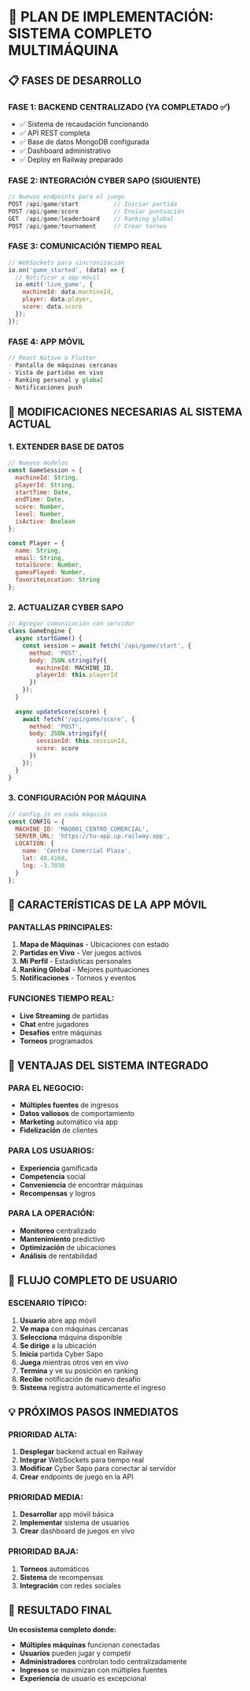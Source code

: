 # 🎯 PLAN DE IMPLEMENTACIÓN: SISTEMA COMPLETO MULTIMÁQUINA

## 📋 FASES DE DESARROLLO

### **FASE 1: BACKEND CENTRALIZADO (YA COMPLETADO ✅)**
- ✅ Sistema de recaudación funcionando
- ✅ API REST completa
- ✅ Base de datos MongoDB configurada
- ✅ Dashboard administrativo
- ✅ Deploy en Railway preparado

### **FASE 2: INTEGRACIÓN CYBER SAPO (SIGUIENTE)**
```javascript
// Nuevos endpoints para el juego
POST /api/game/start          // Iniciar partida
POST /api/game/score          // Enviar puntuación
GET  /api/game/leaderboard    // Ranking global
POST /api/game/tournament     // Crear torneo
```

### **FASE 3: COMUNICACIÓN TIEMPO REAL**
```javascript
// WebSockets para sincronización
io.on('game_started', (data) => {
  // Notificar a app móvil
  io.emit('live_game', {
    machineId: data.machineId,
    player: data.player,
    score: data.score
  });
});
```

### **FASE 4: APP MÓVIL**
```javascript
// React Native o Flutter
- Pantalla de máquinas cercanas
- Vista de partidas en vivo
- Ranking personal y global
- Notificaciones push
```

## 🔧 MODIFICACIONES NECESARIAS AL SISTEMA ACTUAL

### **1. EXTENDER BASE DE DATOS**
```javascript
// Nuevos modelos
const GameSession = {
  machineId: String,
  playerId: String,
  startTime: Date,
  endTime: Date,
  score: Number,
  level: Number,
  isActive: Boolean
};

const Player = {
  name: String,
  email: String,
  totalScore: Number,
  gamesPlayed: Number,
  favoriteLocation: String
};
```

### **2. ACTUALIZAR CYBER SAPO**
```javascript
// Agregar comunicación con servidor
class GameEngine {
  async startGame() {
    const session = await fetch('/api/game/start', {
      method: 'POST',
      body: JSON.stringify({
        machineId: MACHINE_ID,
        playerId: this.playerId
      })
    });
  }
  
  async updateScore(score) {
    await fetch('/api/game/score', {
      method: 'POST',
      body: JSON.stringify({
        sessionId: this.sessionId,
        score: score
      })
    });
  }
}
```

### **3. CONFIGURACIÓN POR MÁQUINA**
```javascript
// config.js en cada máquina
const CONFIG = {
  MACHINE_ID: 'MAQ001_CENTRO_COMERCIAL',
  SERVER_URL: 'https://tu-app.up.railway.app',
  LOCATION: {
    name: 'Centro Comercial Plaza',
    lat: 40.4168,
    lng: -3.7038
  }
};
```

## 📱 CARACTERÍSTICAS DE LA APP MÓVIL

### **PANTALLAS PRINCIPALES:**
1. **Mapa de Máquinas** - Ubicaciones con estado
2. **Partidas en Vivo** - Ver juegos activos
3. **Mi Perfil** - Estadísticas personales
4. **Ranking Global** - Mejores puntuaciones
5. **Notificaciones** - Torneos y eventos

### **FUNCIONES TIEMPO REAL:**
- **Live Streaming** de partidas
- **Chat** entre jugadores
- **Desafíos** entre máquinas
- **Torneos** programados

## 🚀 VENTAJAS DEL SISTEMA INTEGRADO

### **PARA EL NEGOCIO:**
- **Múltiples fuentes** de ingresos
- **Datos valiosos** de comportamiento
- **Marketing** automático via app
- **Fidelización** de clientes

### **PARA LOS USUARIOS:**
- **Experiencia** gamificada
- **Competencia** social
- **Conveniencia** de encontrar máquinas
- **Recompensas** y logros

### **PARA LA OPERACIÓN:**
- **Monitoreo** centralizado
- **Mantenimiento** predictivo
- **Optimización** de ubicaciones
- **Análisis** de rentabilidad

## 🔄 FLUJO COMPLETO DE USUARIO

### **ESCENARIO TÍPICO:**
1. **Usuario** abre app móvil
2. **Ve mapa** con máquinas cercanas
3. **Selecciona** máquina disponible
4. **Se dirige** a la ubicación
5. **Inicia** partida Cyber Sapo
6. **Juega** mientras otros ven en vivo
7. **Termina** y ve su posición en ranking
8. **Recibe** notificación de nuevo desafío
9. **Sistema** registra automáticamente el ingreso

## 💡 PRÓXIMOS PASOS INMEDIATOS

### **PRIORIDAD ALTA:**
1. **Desplegar** backend actual en Railway
2. **Integrar** WebSockets para tiempo real
3. **Modificar** Cyber Sapo para conectar al servidor
4. **Crear** endpoints de juego en la API

### **PRIORIDAD MEDIA:**
1. **Desarrollar** app móvil básica
2. **Implementar** sistema de usuarios
3. **Crear** dashboard de juegos en vivo

### **PRIORIDAD BAJA:**
1. **Torneos** automáticos
2. **Sistema** de recompensas
3. **Integración** con redes sociales

## 🎯 RESULTADO FINAL

**Un ecosistema completo donde:**
- **Múltiples máquinas** funcionan conectadas
- **Usuarios** pueden jugar y competir
- **Administradores** controlan todo centralizadamente  
- **Ingresos** se maximizan con múltiples fuentes
- **Experiencia** de usuario es excepcional
